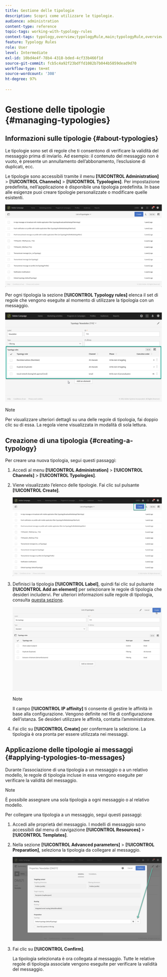 ```yaml
---
title: Gestione delle tipologie
description: Scopri come utilizzare le tipologie.
audience: administration
content-type: reference
topic-tags: working-with-typology-rules
context-tags: typology,overview;typologyRule,main;typologyRule,overview
feature: Typology Rules
role: User
level: Intermediate
exl-id: 10bd4e4f-78b4-4318-bded-4cf33b466f1d
source-git-commit: fcb5c4a92f23bdffd1082b7b044b5859dead9d70
workflow-type: tm+mt
source-wordcount: '308'
ht-degree: 97%

---
```


# Gestione delle tipologie {#managing-typologies}

## Informazioni sulle tipologie {#about-typologies}

Le tipologie sono set di regole che ti consentono di verificare la validità del messaggio prima di inviarlo. Ad esempio: il contenuto del messaggio non è vuoto, è presente un annullamento dell’abbonamento, l’esclusione di duplicati, ecc.

Le tipologie sono accessibili tramite il menu **[!UICONTROL Administration]** > **[!UICONTROL Channels]** > **[!UICONTROL Typologies]**. Per impostazione predefinita, nell’applicazione è disponibile una tipologia predefinita. In base alle esigenze puoi creare tipologie personalizzate o modificare quelle esistenti.

![](assets/typologies-list.png)

Per ogni tipologia la sezione **[!UICONTROL Typology rules]** elenca il set di regole che vengono eseguite al momento di utilizzare la tipologia con un messaggio.

![](assets/typology_typo-rule-list.png)

>[!NOTE]
>
>Per visualizzare ulteriori dettagli su una delle regole di tipologia, fai doppio clic su di essa. La regola viene visualizzata in modalità di sola lettura.

## Creazione di una tipologia {#creating-a-typology}

Per creare una nuova tipologia, segui questi passaggi:

1. Accedi al menu **[!UICONTROL Administration]** > **[!UICONTROL Channels]** > **[!UICONTROL Typologies]**.

1. Viene visualizzato l’elenco delle tipologie. Fai clic sul pulsante **[!UICONTROL Create]**.

   ![](assets/typologies-create.png)

1. Definisci la tipologia **[!UICONTROL Label]**, quindi fai clic sul pulsante **[!UICONTROL Add an element]** per selezionare le regole di tipologia che desideri includervi. Per ulteriori informazioni sulle regole di tipologia, consulta [questa sezione](../../sending/using/managing-typology-rules.md).

   ![](assets/typology_addrules.png)

   >[!NOTE]
   >
   >Il campo **[!UICONTROL IP affinity]** ti consente di gestire le affinità in base alla configurazione. Vengono definite nel file di configurazione dell’istanza. Se desideri utilizzare le affinità, contatta l’amministratore.

1. Fai clic su **[!UICONTROL Create]** per confermare la selezione. La tipologia è ora pronta per essere utilizzata nei messaggi.

## Applicazione delle tipologie ai messaggi {#applying-typologies-to-messages}

Durante l’associazione di una tipologia a un messaggio o a un relativo modello, le regole di tipologia incluse in essa vengono eseguite per verificare la validità del messaggio.

>[!NOTE]
>
>È possibile assegnare una sola tipologia a ogni messaggio o al relativo modello.

Per collegare una tipologia a un messaggio, segui questi passaggi:

1. Accedi alle proprietà del messaggio. I modelli di messaggio sono accessibili dal menu di navigazione **[!UICONTROL Resources]** > **[!UICONTROL Templates]**.

1. Nella sezione **[!UICONTROL Advanced parameters]** > **[!UICONTROL Preparation]**, seleziona la tipologia da collegare al messaggio.

   ![](assets/typology_message.png)

1. Fai clic su **[!UICONTROL Confirm]**.

   La tipologia selezionata è ora collegata al messaggio. Tutte le relative regole di tipologia associate vengono eseguite per verificare la validità del messaggio.
